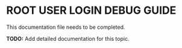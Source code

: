 # ROOT USER LOGIN DEBUG GUIDE

This documentation file needs to be completed.

**TODO:** Add detailed documentation for this topic.
